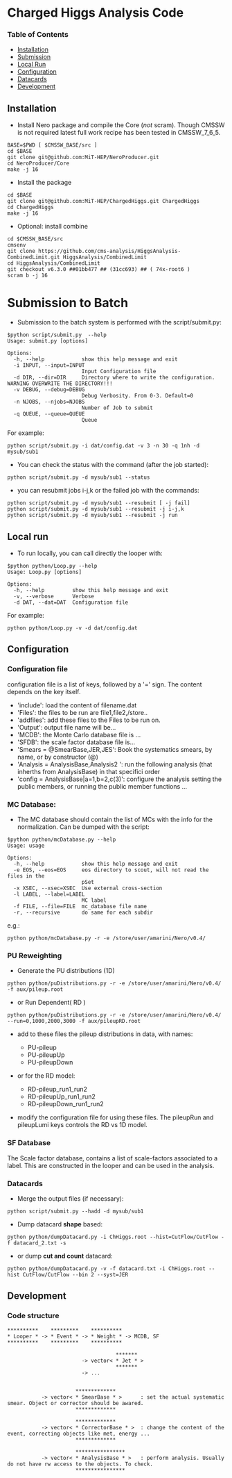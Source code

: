 # Charged Higgs Analysis Code

### Table of Contents
- [Installation](#user-content-installation)
- [Submission](#user-content-submission-to-batch)
- [Local Run](#user-content-local-run)
- [Configuration](#user-content-configuration)
- [Datacards](#user-content-datacards)
- [Development](#user-content-development)


## Installation
* Install Nero package and compile the Core (_not_ scram). Though CMSSW is not required latest full work recipe has been tested in CMSSW_7_6_5.
```
BASE=$PWD [ $CMSSW_BASE/src ]
cd $BASE
git clone git@github.com:MiT-HEP/NeroProducer.git
cd NeroProducer/Core
make -j 16
```
* Install the package
```
cd $BASE
git clone git@github.com:MiT-HEP/ChargedHiggs.git ChargedHiggs
cd ChargedHiggs
make -j 16
```
* Optional: install combine
```
cd $CMSSW_BASE/src
cmsenv
git clone https://github.com/cms-analysis/HiggsAnalysis-CombinedLimit.git HiggsAnalysis/CombinedLimit
cd HiggsAnalysis/CombinedLimit
git checkout v6.3.0 ##01bb477 ## (31cc693) ## ( 74x-root6 )
scram b -j 16 
```

# Submission to Batch
* Submission to the batch system is performed with the script/submit.py:
```
$python script/submit.py  --help
Usage: submit.py [options]

Options:
  -h, --help            show this help message and exit
  -i INPUT, --input=INPUT
                        Input Configuration file
  -d DIR, --dir=DIR     Directory where to write the configuration. WARNING OVERWRITE THE DIRECTORY!!!
  -v DEBUG, --debug=DEBUG
                        Debug Verbosity. From 0-3. Default=0
  -n NJOBS, --njobs=NJOBS
                        Number of Job to submit
  -q QUEUE, --queue=QUEUE
                        Queue
```
For example:
```
python script/submit.py -i dat/config.dat -v 3 -n 30 -q 1nh -d mysub/sub1
```

* You can check the status with the command (after the job started):
```
python script/submit.py -d mysub/sub1 --status
```

* you can resubmit jobs i-j,k or the failed job with the commands:
```
python script/submit.py -d mysub/sub1 --resubmit [ -j fail]
python script/submit.py -d mysub/sub1 --resubmit -j i-j,k
python script/submit.py -d mysub/sub1 --resubmit -j run
```

## Local run
* To run locally, you can call directly the looper with:
```
$python python/Loop.py --help
Usage: Loop.py [options]

Options:
  -h, --help         show this help message and exit
  -v, --verbose      Verbose
  -d DAT, --dat=DAT  Configuration file
```
For example:
```
python python/Loop.py -v -d dat/config.dat
```

## Configuration

### Configuration file
configuration file is a list of keys, followed by a '=' sign.
The content depends on the key itself.
* 'include': load the content of filename.dat
* 'Files': the files to be run are file1,file2,/store..
* 'addfiles': add these files to the Files to be run on.
* 'Output': output file name will be...
* 'MCDB': the Monte Carlo database file is ...
* 'SFDB': the scale factor database file is...
* 'Smears = @SmearBase,JER,JES': Book the systematics smears, by name, or by constructor (@)
* 'Analysis = AnalysisBase,Analysis2 ': run the following analysis (that inherths from AnalysisBase) in that specifici order
* 'config = AnalysisBase|a=1,b=2,c(3)': configure the analysis setting the public members, or running the public member functions ...


### MC Database:
* The MC database should contain the list of MCs with the info for the normalization. Can be dumped with the script:
```
$python python/mcDatabase.py --help
Usage: usage

Options:
  -h, --help            show this help message and exit
  -e EOS, --eos=EOS     eos directory to scout, will not read the files in the
                        pSet
  -x XSEC, --xsec=XSEC  Use external cross-section
  -l LABEL, --label=LABEL
                        MC label
  -f FILE, --file=FILE  mc_database file name
  -r, --recursive       do same for each subdir
```
e.g.:
```
python python/mcDatabase.py -r -e /store/user/amarini/Nero/v0.4/
```

### PU Reweighting
* Generate the PU distributions (1D)
```
python python/puDistributions.py -r -e /store/user/amarini/Nero/v0.4/  -f aux/pileup.root
```
* or Run Dependent( RD )
```
python python/puDistributions.py -r -e /store/user/amarini/Nero/v0.4/ --run=0,1000,2000,3000 -f aux/pileupRD.root
```

* add to these files the pileup distributions in data, with names:
   * PU-pileup
   * PU-pileupUp
   * PU-pileupDown
* or for the RD model:
   * RD-pileup_run1_run2
   * RD-pileupUp_run1_run2
   * RD-pileupDown_run1_run2

* modify the configuration file for using these files. The pileupRun and pileupLumi keys controls the RD vs 1D model.

### SF Database
The Scale factor database, contains a list of scale-factors associated to a label. This are constructed in the looper and can be used in the analysis.

### Datacards

* Merge the output files (if necessary):
```
python script/submit.py --hadd -d mysub/sub1
```
* Dump datacard **shape** based:
```
python python/dumpDatacard.py -i ChHiggs.root --hist=CutFlow/CutFlow -f datacard_2.txt -s 
```
* or dump **cut and count** datacard:
```
python python/dumpDatacard.py -v -f datacard.txt -i ChHiggs.root --hist CutFlow/CutFlow --bin 2 --syst=JER
```

## Development

### Code structure

```
**********    *********    **********
* Looper * -> * Event * -> * Weight * -> MCDB, SF
**********    *********    **********

                                   *******
                        -> vector< * Jet * >
                                   *******
                        -> ...


                      *************  
           -> vector< * SmearBase * >      : set the actual systematic smear. Object or corrector should be awared.
                      *************  

                      *************  
           -> vector< * CorrectorBase * >  : change the content of the event, correcting objects like met, energy ...
                      *************  

                      ****************
           -> vector< * AnalysisBase * >   : perform analysis. Usually do not have rw access to the objects. To check.
                      ****************

```
